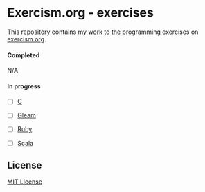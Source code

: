 # Exercism.org - exercises

This repository contains my [work](https://exercism.org/profiles/clovisphere) to the programming exercises on [exercism.org](https://exercism.org/).

#### Completed

N/A

#### In progress
- [ ] [C](https://exercism.org/tracks/c)
- [ ] [Gleam](https://exercism.org/tracks/gleam)
- [ ] [Ruby](https://exercism.org/tracks/ruby)
- [ ] [Scala](https://exercism.org/tracks/scala)


## License
[MIT License](./LICENSE)
